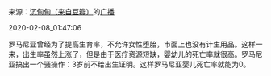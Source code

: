 来源：[沉甸甸（来自豆瓣）](https://www.douban.com/people/63379696/)的[广播](https://www.douban.com/people/63379696/status/2797313565/)


2020-02-08_01:47:06


罗马尼亚曾经为了提高生育率，不允许女性堕胎，市面上也没有计生用品。这样一来，出生率虽然上涨了，但是由于医疗资源短缺，婴幼儿的死亡率就很高。罗马尼亚搞出一个骚操作：3岁前不给出生证明。这样罗马尼亚婴儿死亡率就能为0。
